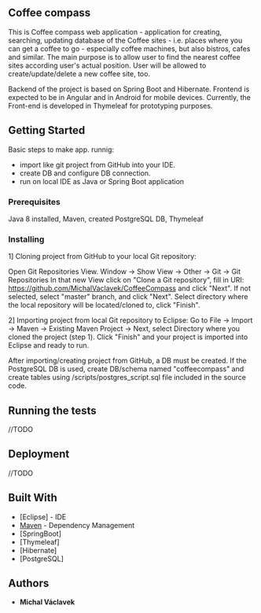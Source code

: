## Coffee compass

This is Coffee compass web application - application for creating, searching, updating database of the Coffee sites - i.e. places where you can get a coffee to go - especially coffee machines, but also bistros, cafes and similar.
The main purpose is to allow user to find the nearest coffee sites according user's actual position. User will be allowed to create/update/delete a new coffee site, too.

Backend of the project is based on Spring Boot and Hibernate. Frontend is expected to be in Angular and in Android for mobile devices. Currently, the Front-end is developed in Thymeleaf for prototyping purposes. 

## Getting Started

Basic steps to make app. runnig: 

- import like git project from GitHub into your IDE.
- create DB and configure DB connection.
- run on local IDE as Java or Spring Boot application

### Prerequisites

Java 8 installed, Maven, created PostgreSQL DB, Thymeleaf

### Installing

1] Cloning project from GitHub to your local Git repository:

Open Git Repositories View. Window -> Show View -> Other -> Git -> Git Repositories
In that new View click on "Clone a Git repository", fill in URI: https://github.com/MichalVaclavek/CoffeeCompass and click "Next". If not selected, select "master" branch, and click "Next". Select directory where the local repository will be located/cloned to, click "Finish". 

2] Importing project from local Git repository to Eclipse:
Go to File -> Import -> Maven -> Existing Maven Project -> Next, select Directory where you cloned the project (step 1). Click "Finish" and your project is imported into Eclipse and ready to run.

After importing/creating project from GitHub, a DB must be created. If the PostgreSQL DB is used, create DB/schema named "coffeecompass" and create tables using /scripts/postgres_script.sql file included in the source code.

## Running the tests

//TODO

## Deployment

//TODO

## Built With

* [Eclipse] - IDE
* [Maven](https://maven.apache.org/) - Dependency Management
* [SpringBoot]
* [Thymeleaf]
* [Hibernate]
* [PostgreSQL]

## Authors

* **Michal Václavek**

